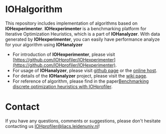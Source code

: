 # IOHalgorithm

This repository includes implementation of algorithms based on __IOHexperimenter__. __IOHexperimenter__ is a benchmarking platform for Iterative Optimization Heuristics, which is a part of __IOHanalyzer__. With data generated by __IOHexperimenter__, you can easily have performance analyze for your algorithm using __IOHanalyzer__

* For introduction of __IOHexperimenter__, please visit [https://github.com/IOHprofiler/IOHexperimenter](https://github.com/IOHprofiler/IOHexperimenter).
* For usage of __IOHanalyzer__, please visit [github page](https://github.com/IOHprofiler/IOHanalyzer) or the [online host](http://iohprofiler.liacs.nl).
* For details of the __IOHanalyzer__ project, please visit the [wiki page](https://iohprofiler.github.io).
* For reference of algorithm, please find in the paper[Benchmarking discrete optimization heuristics with IOHprofiler](https://dl.acm.org/citation.cfm?id=3326810).

# Contact
If you have any questions, comments or suggestions, please don't hesitate contacting us [IOHprofiler@liacs.leidenuniv.nl](IOHprofiler@liacs.leidenuniv.nl)!
